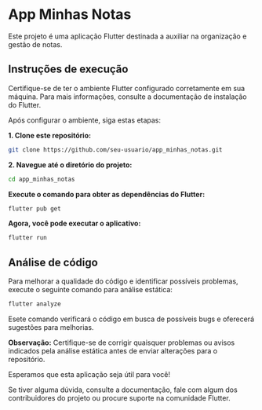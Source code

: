 # App Minhas Notas

Este projeto é uma aplicação Flutter destinada a auxiliar na organização e gestão de notas.

## Instruções de execução

Certifique-se de ter o ambiente Flutter configurado corretamente em sua máquina. Para mais informações, consulte a documentação de instalação do Flutter.

Após configurar o ambiente, siga estas etapas:

**1. Clone este repositório:**

```bash
git clone https://github.com/seu-usuario/app_minhas_notas.git
```

**2. Navegue até o diretório do projeto:**

```bash
cd app_minhas_notas
```

**Execute o comando para obter as dependências do Flutter:**

```bash
flutter pub get
```

**Agora, você pode executar o aplicativo:**

```bash
flutter run
```

## Análise de código

Para melhorar a qualidade do código e identificar possíveis problemas, execute o seguinte comando para análise estática:

```bash
flutter analyze
```

Esete comando verificará o código em busca de possíveis bugs e oferecerá sugestões para melhorias.

**Observação:** Certifique-se de corrigir quaisquer problemas ou avisos indicados pela análise estática antes de enviar alterações para o repositório.

Esperamos que esta aplicação seja útil para você!

Se tiver alguma dúvida, consulte a documentação, fale com algum dos contribuidores do projeto ou procure suporte na comunidade Flutter.
